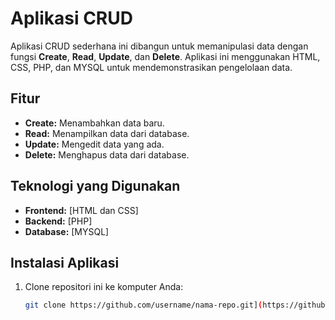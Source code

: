 # Aplikasi CRUD  

Aplikasi CRUD sederhana ini dibangun untuk memanipulasi data dengan fungsi **Create**, **Read**, **Update**, dan **Delete**. Aplikasi ini menggunakan HTML, CSS, PHP, dan MYSQL untuk mendemonstrasikan pengelolaan data.

## Fitur  
- **Create:** Menambahkan data baru.  
- **Read:** Menampilkan data dari database.  
- **Update:** Mengedit data yang ada.  
- **Delete:** Menghapus data dari database.  

## Teknologi yang Digunakan  
- **Frontend:** [HTML dan CSS]  
- **Backend:** [PHP]  
- **Database:** [MYSQL]  

## Instalasi Aplikasi
1. Clone repositori ini ke komputer Anda:
   ```bash
   git clone https://github.com/username/nama-repo.git](https://github.com/R40ne/aplikasi_sederhana_CRUD.git
